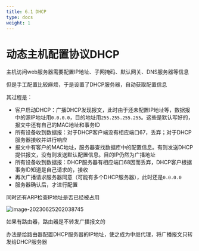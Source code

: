 ```yaml
---
title: 6.1 DHCP
type: docs
weight: 1
---
```


# 动态主机配置协议DHCP

主机访问web服务器需要配置IP地址、子网掩码、默认网关、DNS服务器等信息

但是手工配置比较麻烦，于是设置了DHCP服务器，自动获取配置信息

其过程是：

- 客户启动DHCP：广播DHCP发现报文，此时由于还未配置IP地址等，数据报中的源IP地址用`0.0.0.0`，目的地址用`255.255.255.255`。这些是默认写好的，报文中还有自己的MAC地址和事务ID
- 所有设备收到数据报：对于DHCP客户端没有相应端口67，丢弃；对于DHCP服务器接收并进行响应
- 报文中有客户的MAC地址，服务器查找数据库中的配置信息。有则发送DHCP提供报文，没有则发送默认配置信息。目的IP仍然为广播地址
- 所有设备收到数据报：DHCP服务器有相应端口68因而丢弃，DHCP客户根据事务ID知道是自己请求的，接收
- 再次广播请求服务器同意（可能有多个DHCP服务器），此时还是`0.0.0.0`
- 服务器确认后，才进行配置

同时还有ARP检查IP地址是否已经被占用

<img src="https://cdn.jsdelivr.net/gh/zvictorliu/typoraPics@main/img/image-20230625202038745.png" alt="image-20230625202038745"  />

如果有路由器，路由器是不转发广播报文的

办法是给路由器配置DHCP服务器的IP地址，使之成为中继代理，将广播报文只转发给DHCP服务器